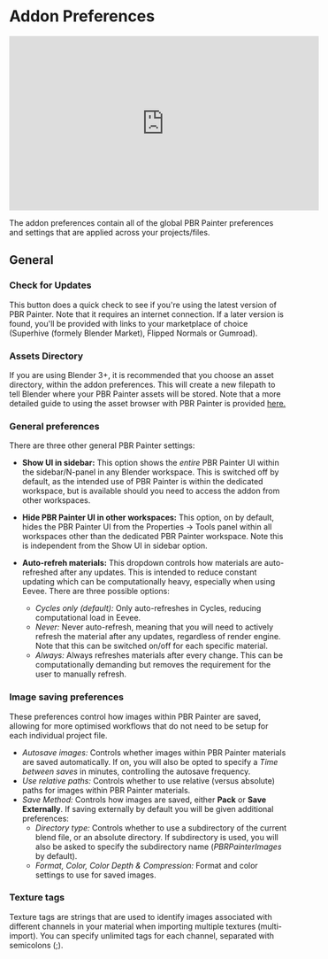 # Addon Preferences

<p>
<iframe width="560" height="315" src="https://www.youtube.com/embed/H_rOdtkc1Yo?si=Ulj7oOo2bJ6C9rjq" title="YouTube video player" frameborder="0" allow="accelerometer; autoplay; clipboard-write; encrypted-media; gyroscope; picture-in-picture; web-share" referrerpolicy="strict-origin-when-cross-origin" allowfullscreen></iframe>
</p>

The addon preferences contain all of the global PBR Painter preferences and settings that are applied across your projects/files. 

## General

### Check for Updates

This button does a quick check to see if you're using the latest version of PBR Painter. Note that it requires an internet connection. If a later version is found, you'll be provided with links to your marketplace of choice (Superhive (formely Blender Market), Flipped Normals or Gumroad).

### Assets Directory

If you are using Blender 3+, it is recommended that you choose an asset directory, within the addon preferences. This will create a new filepath to tell Blender where your PBR Painter assets will be stored. Note that a more detailed guide to using the asset browser with PBR Painter is provided [here.](./asset_browser.md)

### General preferences

There are three other general PBR Painter settings:

- **Show UI in sidebar:** This option shows the *entire* PBR Painter UI within the sidebar/N-panel in any Blender workspace. This is switched off by default, as the intended use of PBR Painter is within the dedicated workspace, but is available should you need to access the addon from other workspaces.

- **Hide PBR Painter UI in other workspaces:** This option, on by default, hides the PBR Painter UI from the Properties -> Tools panel within all workspaces other than the dedicated PBR Painter workspace. Note this is independent from the Show UI in sidebar option.

- **Auto-refreh materials:** This dropdown controls how materials are auto-refreshed after any updates. This is intended to reduce constant updating which can be computationally heavy, especially when using Eevee. There are three possible options:
    - *Cycles only (default):* Only auto-refreshes in Cycles, reducing computational load in Eevee.
    - *Never:* Never auto-refresh, meaning that you will need to actively refresh the material after any updates, regardless of render engine. Note that this can be switched on/off for each specific material.
    - *Always:* Always refreshes materials after every change. This can be computationally demanding but removes the requirement for the user to manually refresh.

### Image saving preferences

These preferences control how images within PBR Painter are saved, allowing for more optimised workflows that do not need to be setup for each individual project file.

- *Autosave images:* Controls whether images within PBR Painter materials are saved automatically. If on, you will also be opted to specify a *Time between saves* in minutes, controlling the autosave frequency.
- *Use relative paths:* Controls whether to use relative (versus absolute) paths for images within PBR Painter materials.
- *Save Method:* Controls how images are saved, either **Pack** or **Save Externally**. If saving externally by default you will be given additional preferences:
    - *Directory type:* Controls whether to use a subdirectory of the current blend file, or an absolute directory. If subdirectory is used, you will also be asked to specify the subdirectory name (*PBRPainterImages* by default).
    - *Format, Color, Color Depth & Compression:* Format and color settings to use for saved images.

### Texture tags

Texture tags are strings that are used to identify images associated with different channels in your material when importing multiple textures (multi-import). You can specify unlimited tags for each channel, separated with semicolons (;).